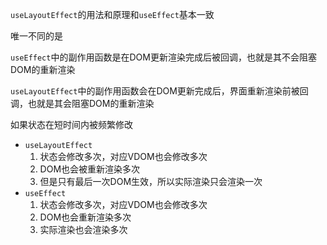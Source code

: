 `useLayoutEffect`的用法和原理和`useEffect`基本一致



唯一不同的是

`useEffect`中的副作用函数是在DOM更新渲染完成后被回调，也就是其不会阻塞DOM的重新渲染

`useLayoutEffect`中的副作用函数会在DOM更新完成后，界面重新渲染前被回调，也就是其会阻塞DOM的重新渲染



如果状态在短时间内被频繁修改

+ `useLayoutEffect` 
  1. 状态会修改多次，对应VDOM也会修改多次
  2. DOM也会被重新渲染多次
  3. 但是只有最后一次DOM生效，所以实际渲染只会渲染一次
+ `useEffect`
  1. 状态会修改多次，对应VDOM也会修改多次
  2. DOM也会重新渲染多次
  3. 实际渲染也会渲染多次




